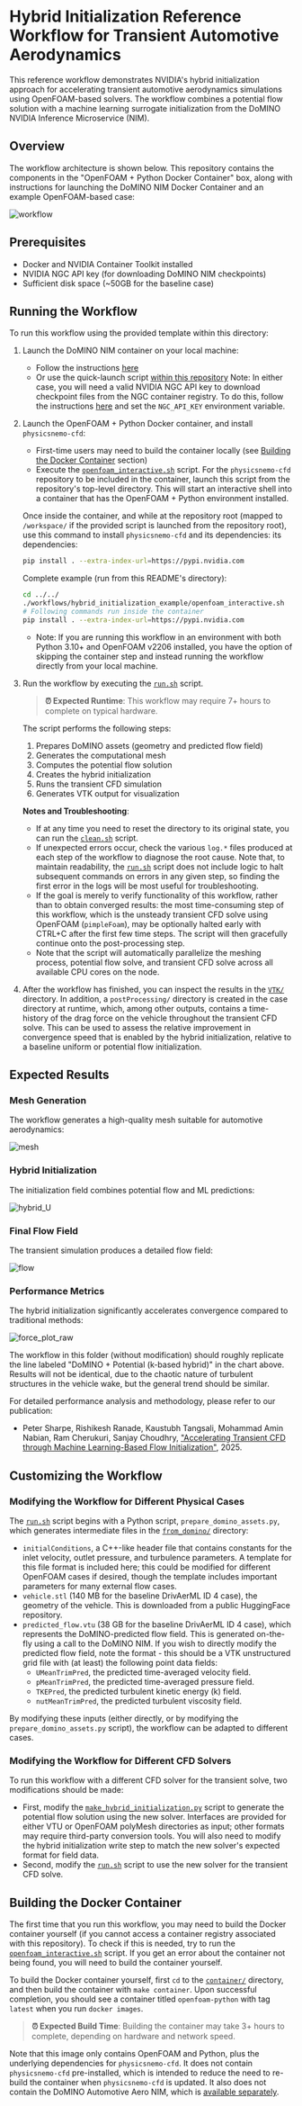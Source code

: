 # Hybrid Initialization Reference Workflow for Transient Automotive Aerodynamics

This reference workflow demonstrates NVIDIA's hybrid initialization approach for
accelerating transient automotive aerodynamics simulations using OpenFOAM-based
solvers. The workflow combines a potential flow solution with a machine learning
surrogate initialization from the DoMINO NVIDIA Inference Microservice (NIM).

## Overview

The workflow architecture is shown below. This repository contains the
components in the "OpenFOAM + Python Docker Container" box, along with
instructions for launching the DoMINO NIM Docker Container and an example
OpenFOAM-based case:

![workflow](./assets/workflow.drawio.png)

## Prerequisites

- Docker and NVIDIA Container Toolkit installed
- NVIDIA NGC API key (for downloading DoMINO NIM checkpoints)
- Sufficient disk space (~50GB for the baseline case)

## Running the Workflow

To run this workflow using the provided template within this directory:

1. Launch the DoMINO NIM container on your local machine:
   - Follow the instructions
     [here](https://catalog.ngc.nvidia.com/orgs/nim/teams/nvidia/containers/domino-automotive-aero)
   - Or use the quick-launch script [within this
     repository](../../physicsnemo/cfd/inference/launch_local_domino_nim.sh)
   Note: In either case, you will need a valid NVIDIA NGC API key to download
   checkpoint files from the NGC container registry. To do this, follow the
   instructions [here](https://org.ngc.nvidia.com/setup/api-keys) and set the
   `NGC_API_KEY` environment variable.

2. Launch the OpenFOAM + Python Docker container, and install `physicsnemo-cfd`:
   - First-time users may need to build the container locally (see [Building the
     Docker Container](#building-the-docker-container) section)
   - Execute the [`openfoam_interactive.sh`](openfoam_interactive.sh) script.
     For the `physicsnemo-cfd` repository to be included in the container,
     launch this script from the repository's top-level directory. This will
     start an interactive shell into a container that has the OpenFOAM + Python
     environment installed.

   Once inside the container, and while at the repository root (mapped to
   `/workspace/` if the provided script is launched from the repository root),
   use this command to install `physicsnemo-cfd` and its dependencies: its
   dependencies:

   ```bash
   pip install . --extra-index-url=https://pypi.nvidia.com
   ```

   Complete example (run from this README's directory):

   ```bash
   cd ../../
   ./workflows/hybrid_initialization_example/openfoam_interactive.sh
   # Following commands run inside the container
   pip install . --extra-index-url=https://pypi.nvidia.com
   ```

   - Note: If you are running this workflow in an environment with both Python
     3.10+ and OpenFOAM v2206 installed, you have the option of skipping the
     container step and instead running the workflow directly from your local
     machine.

3. Run the workflow by executing the [`run.sh`](run.sh) script. 
   
   > **⏰ Expected Runtime**: This workflow may require 7+ hours to 
   complete on typical hardware.

   The script performs the following steps:
    1. Prepares DoMINO assets (geometry and predicted flow field)
    2. Generates the computational mesh
    3. Computes the potential flow solution
    4. Creates the hybrid initialization
    5. Runs the transient CFD simulation
    6. Generates VTK output for visualization

    **Notes and Troubleshooting**:
    - If at any time you need to reset the directory to its original state, you
      can run the [`clean.sh`](clean.sh) script.
    - If unexpected errors occur, check the various `log.*` files produced at
      each step of the workflow to diagnose the root cause. Note that, to
      maintain readability, the [`run.sh`](run.sh) script does not include logic
      to halt subsequent commands on errors in any given step, so finding the
      first error in the logs will be most useful for troubleshooting.
    - If the goal is merely to verify functionality of this workflow, rather
      than to obtain converged results: the most time-consuming step of this
      workflow, which is the unsteady transient CFD solve using OpenFOAM
      (`pimpleFoam`), may be optionally halted early with CTRL+C after the first
      few time steps. The script will then gracefully continue onto the
      post-processing step.
    - Note that the script will automatically parallelize the meshing process,
      potential flow solve, and transient CFD solve across all available CPU
      cores on the node.

4. After the workflow has finished, you can inspect the results in the
   [`VTK/`](./VTK/) directory. In addition, a `postProcessing/` directory is
   created in the case directory at runtime, which, among other outputs,
   contains a time-history of the drag force on the vehicle throughout the
   transient CFD solve. This can be used to assess the relative improvement in
   convergence speed that is enabled by the hybrid initialization, relative to a
   baseline uniform or potential flow initialization.

## Expected Results

### Mesh Generation

The workflow generates a high-quality mesh suitable for automotive aerodynamics:

![mesh](./assets/mesh_lq.jpg)

### Hybrid Initialization

The initialization field combines potential flow and ML predictions:

![hybrid_U](./assets/hybrid_U.jpg)

### Final Flow Field

The transient simulation produces a detailed flow field:

![flow](./assets/total_pressure_isosurface.jpg)

### Performance Metrics

The hybrid initialization significantly accelerates convergence compared to
traditional methods:

![force_plot_raw](./assets/force_plot_raw.png)

The workflow in this folder (without modification) should roughly replicate the
line labeled "DoMINO + Potential (k-based hybrid)" in the chart above. Results
will not be identical, due to the chaotic nature of turbulent structures in the
vehicle wake, but the general trend should be similar.

For detailed performance analysis and methodology, please refer to our
publication:

- Peter Sharpe, Rishikesh Ranade, Kaustubh Tangsali, Mohammad Amin Nabian, Ram
  Cherukuri, Sanjay Choudhry, ["Accelerating Transient CFD through Machine
  Learning-Based Flow Initialization"](https://arxiv.org/abs/2503.15766), 2025.

## Customizing the Workflow

### Modifying the Workflow for Different Physical Cases

The [`run.sh`](run.sh) script begins with a Python script,
`prepare_domino_assets.py`, which generates intermediate files in the
[`from_domino/`](./from_domino/) directory:

- `initialConditions`, a C++-like header file that contains constants for the
  inlet velocity, outlet pressure, and turbulence parameters. A template for
  this file format is included here; this could be modified for different
  OpenFOAM cases if desired, though the template includes important parameters
  for many external flow cases.
- `vehicle.stl` (140 MB for the baseline DrivAerML ID 4 case), the geometry of
  the vehicle. This is downloaded from a public HuggingFace repository.
- `predicted_flow.vtu` (38 GB for the baseline DrivAerML ID 4 case), which
  represents the DoMINO-predicted flow field. This is generated on-the-fly using
  a call to the DoMINO NIM. If you wish to directly modify the predicted flow
  field, note the format - this should be a VTK unstructured grid file with (at
  least) the following point data fields:
  - `UMeanTrimPred`, the predicted time-averaged velocity field.
  - `pMeanTrimPred`, the predicted time-averaged pressure field.
  - `TKEPred`, the predicted turbulent kinetic energy (k) field.
  - `nutMeanTrimPred`, the predicted turbulent viscosity field.

By modifying these inputs (either directly, or by modifying the
`prepare_domino_assets.py` script), the workflow can be adapted to different
cases.

### Modifying the Workflow for Different CFD Solvers

To run this workflow with a different CFD solver for the transient solve, two
modifications should be made:

- First, modify the
  [`make_hybrid_initialization.py`](make_hybrid_initialization.py) script to
  generate the potential flow solution using the new solver. Interfaces are
  provided for either VTU or OpenFOAM polyMesh directories as input; other
  formats may require third-party conversion tools. You will also need to modify
  the hybrid initialization write step to match the new solver's expected format
  for field data.
- Second, modify the [`run.sh`](run.sh) script to use the new solver for the
  transient CFD solve.

## Building the Docker Container

The first time that you run this workflow, you may need to build the Docker
container yourself (if you cannot access a container registry associated with
this repository). To check if this is needed, try to run the
[`openfoam_interactive.sh`](openfoam_interactive.sh) script. If you get an error
about the container not being found, you will need to build the container
yourself.

To build the Docker container yourself, first `cd` to the
[`container/`](./container/) directory, and then build the container with `make
container`. Upon successful completion, you should see a container titled
`openfoam-python` with tag `latest` when you run `docker images`.

> **⏰ Expected Build Time**: Building the container may take 3+ hours to complete, depending on hardware and network speed.

Note that this image only contains OpenFOAM and Python, plus the underlying
dependencies for `physicsnemo-cfd`. It does not contain `physicsnemo-cfd`
pre-installed, which is intended to reduce the need to re-build the container
when `physicsnemo-cfd` is updated. It also does not contain the DoMINO
Automotive Aero NIM, which is [available
separately](https://catalog.ngc.nvidia.com/orgs/nim/teams/nvidia/containers/domino-automotive-aero).
